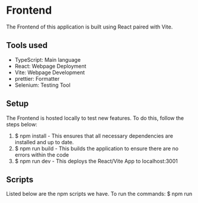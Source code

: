 # Frontend
The Frontend of this application is built using React paired with Vite. 

## Tools used
- TypeScript: Main language
- React: Webpage Deployment
- Vite: Webpage Development 
- prettier: Formatter
- Selenium: Testing Tool

## Setup
The Frontend is hosted locally to test new features. To do this, follow
the steps below:

1. $ npm install - This ensures that all necessary dependencies are installed and up to date.
2. $ npm run build - This builds the application to ensure there are no errors within the code
3. $ npm run dev - This deploys the React/Vite App to localhost:3001

## Scripts
Listed below are the npm scripts we have. 
To run the commands: $ npm run <script name>
1. build: Compiles the TypeScript code to JavaScript code and Builds Vite.
2. dev: Deploys the React/Vite Webpage on localhost:3001
3. preview: vite preview
4. test: Runs the main test suite for web scraping the frontend.
5. auto-grader-test: ?
6. lint: Runs the linter. Is set to fix any errors it can fix. It is recommended to configure your IDE to run the linter upon every save of a file.
7. format: Runs prettier. Ensures that the format of the code is correct.

## Usage
Once all setup steps have been followed, the frontend can be run locally. The steps below outline how:
1. $ npm run build
2. $ npm run dev
At this point, the frontend is running locally.

## Folders
- build: Contains all necessities after running npm run build
- public: Contains images used within the webpage
- src: All source code for the frontend.
- components: Contains classes for formatting and objects within the Webpage.
- tests: Contains both Unit tests for each webpage tab, plus the complete web scrape for the entire webpage. 

## Files
- eslint.config.js: ESLint linter setup.
- package.json: Scripts and dependencies.
- package-lock.json: dependencies.
- tsconfig.compile.json: Extends tsconfig.json. Used by the build script to avoid compilation of test files.
- tsconfig.json: TypeScript configuration.
- vite.config.ts: Vite configuration.








